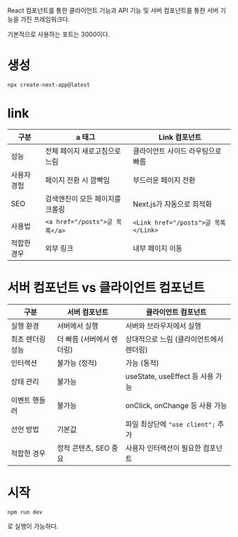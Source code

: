 React 컴포넌트를 통한 클라이언트 기능과 API 기능 및 서버 컴포넌트를 통한 서버 기능을 가진 프레임워크다.

기본적으로 사용하는 포트는 3000이다.


# 생성
```bash
npx create-next-app@latest
```

# link

| 구분     | a 태그                        | Link 컴포넌트                         |
| ------ | --------------------------- | --------------------------------- |
| 성능     | 전체 페이지 새로고침으로 느림            | 클라이언트 사이드 라우팅으로 빠름                |
| 사용자 경험 | 페이지 전환 시 깜빡임                | 부드러운 페이지 전환                       |
| SEO    | 검색엔진이 모든 페이지를 크롤링           | Next.js가 자동으로 최적화                 |
| 사용법    | `<a href="/posts">글 목록</a>` | `<Link href="/posts">글 목록</Link>` |
| 적합한 경우 | 외부 링크                       | 내부 페이지 이동                         |

# 서버 컴포넌트 vs 클라이언트 컴포넌트
| 구분        | 서버 컴포넌트         | 클라이언트 컴포넌트                  |
| --------- | --------------- | --------------------------- |
| 실행 환경     | 서버에서 실행         | 서버와 브라우저에서 실행               |
| 최초 렌더링 성능 | 더 빠름 (서버에서 렌더링) | 상대적으로 느림 (클라이언트에서 렌더링)      |
| 인터랙션      | 불가능 (정적)        | 가능 (동적)                     |
| 상태 관리     | 불가능             | useState, useEffect 등 사용 가능 |
| 이벤트 핸들러   | 불가능             | onClick, onChange 등 사용 가능   |
| 선언 방법     | 기본값             | 파일 최상단에 `"use client";` 추가  |
| 적합한 경우    | 정적 콘텐츠, SEO 중요  | 사용자 인터랙션이 필요한 컴포넌트          |

# 시작
```shell
npm run dev
```
로 실행이 가능하다.
